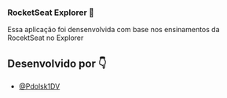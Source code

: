 ### RocketSeat Explorer 🚀

Essa aplicação foi densenvolvida com base nos ensinamentos da RocektSeat no Explorer

## Desenvolvido por 👇

- [@Pdolsk1DV](https://github.com/Podolsk1DV)
